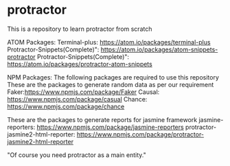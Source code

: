 # protractor
This is a repository to learn protractor from scratch

ATOM Packages:
Terminal-plus: https://atom.io/packages/terminal-plus
Protractor-Snippets(Complete)": https://atom.io/packages/atom-snippets-protractor
Protractor-Snippets(Complete)": https://atom.io/packages/protractor-atom-snippets

NPM Packages:
The following packages are required to use this repository
These are the packages to generate random data as per our requirement
Faker:https://www.npmjs.com/package/Faker
Causal: https://www.npmjs.com/package/casual
Chance: https://www.npmjs.com/package/chance

These are the packages to generate reports for jasmine framework
jasmine-reporters: https://www.npmjs.com/package/jasmine-reporters
protractor-jasmine2-html-reporter: https://www.npmjs.com/package/protractor-jasmine2-html-reporter

"Of course you need protractor as a main entity."

